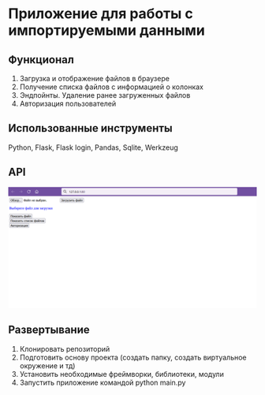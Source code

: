 # Приложение для работы с импортируемыми данными
## Функционал
1. Загрузка и отображение файлов в браузере
2. Получение списка файлов с информацией о колонках
3. Эндпойнты. Удаление ранее загруженных файлов
4. Авторизация пользователей
## Использованные инструменты
Python, Flask, Flask login, Pandas, Sqlite, Werkzeug

## API
![API](https://github.com/exelayam/WebImportData/blob/master/api.png)
## Развертывание
1. Клонировать репозиторий
2. Подготовить основу проекта (создать папку, создать виртуальное окружение и тд)
3. Установить необходимые фреймворки, библиотеки, модули
4. Запустить приложение командой python main.py 

